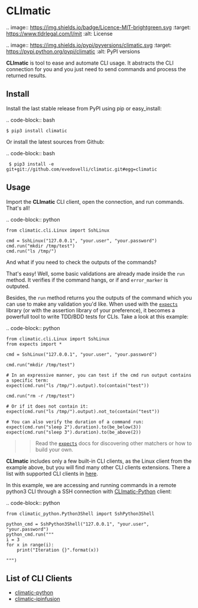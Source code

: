 # CLImatic

.. image:: https://img.shields.io/badge/Licence-MIT-brightgreen.svg
    :target: https://www.tldrlegal.com/l/mit
    :alt: License

.. image:: https://img.shields.io/pypi/pyversions/climatic.svg
    :target: https://pypi.python.org/pypi/climatic
    :alt: PyPI versions

**CLImatic** is tool to ease and automate CLI usage. It abstracts the CLI connection for you and
you just need to send commands and process the returned results.


Install
-------

Install the last stable release from PyPI using pip or easy_install:

.. code-block:: bash

    $ pip3 install climatic

Or install the latest sources from Github:

.. code-block:: bash

     $ pip3 install -e git+git://github.com/evedovelli/climatic.git#egg=climatic


Usage
-----

Import the **CLImatic** CLI client, open the connection, and run commands. That's all!

.. code-block:: python

    from climatic.cli.Linux import SshLinux

    cmd = SshLinux("127.0.0.1", "your.user", "your.password")
    cmd.run("mkdir /tmp/test")
    cmd.run("ls /tmp/")

And what if you need to check the outputs of the commands?

That's easy! Well, some basic validations
are already made inside the `run` method. It verifies if the command hangs, or if and `error_marker`
is outputed.

Besides, the `run` method returns you the outputs of the command which you can use
to make any validation you'd like. When used with the [`expects`](https://github.com/jaimegildesagredo/expects)
library (or with the assertion library of your preference), it becomes a powerfull tool to write
TDD/BDD tests for CLIs. Take a look at this example:

.. code-block:: python

    from climatic.cli.Linux import SshLinux
    from expects import *

    cmd = SshLinux("127.0.0.1", "your.user", "your.password")

    cmd.run("mkdir /tmp/test")

    # In an expressive manner, you can test if the cmd run output contains a specific term:
    expect(cmd.run("ls /tmp/").output).to(contain("test"))

    cmd.run("rm -r /tmp/test")

    # Or if it does not contain it:
    expect(cmd.run("ls /tmp/").output).not_to(contain("test"))

    # You can also verify the duration of a command run:
    expect(cmd.run("sleep 2").duration).to(be_below(3))
    expect(cmd.run("sleep 3").duration).to(be_above(2))


>> Read the [`expects`](https://github.com/jaimegildesagredo/expects) docs for discovering other matchers or how to build your own.

**CLImatic** includes only a few built-in CLI clients, as the Linux client from the example above,
but you will find many other CLI clients extensions. There a list with supported CLI clients in
[here](#list-of-cli-clients).

In this example, we are accessing and running commands in a remote python3 CLI through a
SSH connection with [CLImatic-Python](https://github.com/evedovelli/climatic-python) client:

.. code-block:: python

    from climatic_python.Python3Shell import SshPython3Shell

    python_cmd = SshPython3Shell("127.0.0.1", "your.user", "your.password")
    python_cmd.run("""
    i = 3
    for x in range(i):
        print("Iteration {}".format(x))

    """)


List of CLI Clients
-------------------

- [climatic-python](https://github.com/evedovelli/climatic-python)
- [climatic-ipinfusion](https://github.com/evedovelli/climatic-ipinfusion)
